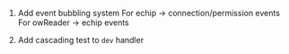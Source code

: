 1) Add event bubbling system
    For echip -> connection/permission events
    For owReader -> echip events

2) Add cascading test to `dev` handler